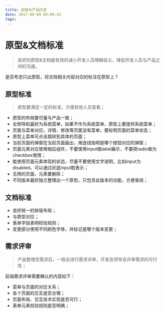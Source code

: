 ```yaml
---
title: 前端与产品约定
date: 2017-08-09 09:08:43
tags:
---
```


# 原型&文档标准
> 良好的原型&文档能有效的减小开发人员理解歧义，降低开发人员与产品之间的沟通。

是否考虑只出原型，将文档相关内容对应的标注在原型上？

## 原型标准
> 原型要满足一定的标准，方便其他人员查看；

- 原型的布局要尽量与产品一致；
- 左侧导航最好为系统菜单，如果不作为系统菜单，原型上要提供系统菜单；
- 页面与菜单对应，详情、修改等页面没有菜单，要标明页面的菜单状态；
- 原型上菜单可点击跳转到具体的页面；
- 当前页面的弹窗在当前页面画出，用连线指明是哪个按钮对应的弹窗；
- 页面元素对应使用相应组件，不要使用input做label展示，不要把radio做为checkbox使用；
- 能使用页面元素体现的状态，尽量不要使用文字说明，比如input为disabled，可以通过灰底input框表示；
- 无用的页面，元素要删除；
- 不同版本最好独立整理出一个原型，只包含此版本的功能，方便查阅；

## 文档标准

- 良好统一的排版布局；
- 与原型对应；
- 表单字段表明校验规则；
- 变更部分使用不同颜色字体，并标记是哪个版本变更；

## 需求评审
> 产品整理完需求后，一般会进行需求评审，开发及领导会评审需求的可行性；

前端需求评审需要确认的内容如下：

- 菜单与页面的对应关系；
- 各个页面的交互是否合理；
- 页面布局、交互技术实现是否可行；
- 表单元素校验规则是否明确；




